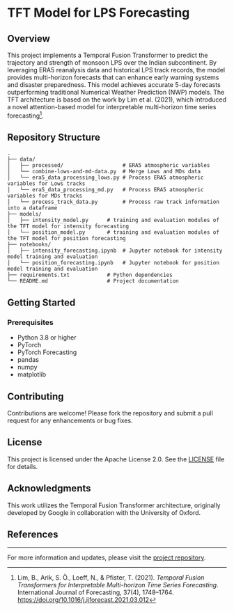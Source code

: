 
# TFT Model for LPS Forecasting

## Overview

This project implements a Temporal Fusion Transformer to predict the trajectory and strength of monsoon LPS over the Indian subcontinent. By leveraging ERA5 reanalysis data and historical LPS track records, the model provides multi-horizon forecasts that can enhance early warning systems and disaster preparedness. This model achieves accurate 5-day forecasts outperforming traditional Numerical Weather Prediction (NWP) models. The TFT architecture is based on the work by Lim et al. (2021), which introduced a novel attention-based model for interpretable multi-horizon time series forecasting[^1].


## Repository Structure

```
.
├── data/
│   ├── processed/                   # ERA5 atmospheric variables
│   └── combine-lows-and-md-data.py  # Merge Lows and MDs data
│   └── era5_data_processing_lows.py # Process ERA5 atmospheric variables for Lows tracks
│   └── era5_data_processing_md.py   # Process ERA5 atmospheric variables for MDs tracks
│   └── process_track_data.py        # Process raw track information into a dataframe
├── models/
│   ├── intensity_model.py      # training and evaluation modules of the TFT model for intensity forecasting
│   └── position_model.py       # training and evaluation modules of the TFT model for position forecasting
├── notebooks/
│   ├── intensity_forecasting.ipynb  # Jupyter notebook for intensity model training and evaluation
│   └── position_forecasting.ipynb   # Jupyter notebook for position model training and evaluation
├── requirements.txt            # Python dependencies
└── README.md                   # Project documentation
```

## Getting Started

### Prerequisites

- Python 3.8 or higher
- PyTorch
- PyTorch Forecasting
- pandas
- numpy
- matplotlib


## Contributing

Contributions are welcome! Please fork the repository and submit a pull request for any enhancements or bug fixes.

## License

This project is licensed under the Apache License 2.0. See the [LICENSE](LICENSE) file for details.

## Acknowledgments

This work utilizes the Temporal Fusion Transformer architecture, originally developed by Google in collaboration with the University of Oxford.

## References

[^1]: Lim, B., Arik, S. Ö., Loeff, N., & Pfister, T. (2021). *Temporal Fusion Transformers for Interpretable Multi-horizon Time Series Forecasting*. International Journal of Forecasting, 37(4), 1748–1764. https://doi.org/10.1016/j.ijforecast.2021.03.012
---

For more information and updates, please visit the [project repository](https://github.com/naveenvasou/TFT-model-for-LPS-forecasting).
